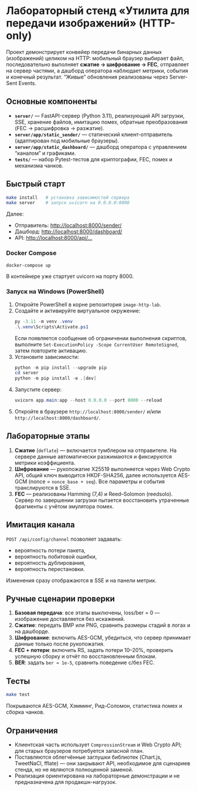 # Лабораторный стенд «Утилита для передачи изображений» (HTTP-only)

Проект демонстрирует конвейер передачи бинарных данных (изображений) целиком на HTTP: мобильный браузер выбирает файл, последовательно выполняет **сжатие → шифрование → FEC**, отправляет на сервер частями, а дашборд оператора наблюдает метрики, события и конечный результат. “Живые” обновления реализованы через Server-Sent Events.

## Основные компоненты

- **`server/`** — FastAPI-сервер (Python 3.11), реализующий API загрузки, SSE, хранение файлов, имитацию помех, обратные преобразования (FEC → расшифровка → разжатие).
- **`server/app/static_sender/`** — статический клиент-отправитель (адаптирован под мобильные браузеры).
- **`server/app/static_dashboard/`** — дашборд оператора с управлением “каналом” и графиками.
- **`tests/`** — набор Pytest-тестов для криптографии, FEC, помех и механизма чанков.

## Быстрый старт

```bash
make install   # установка зависимостей сервера
make server    # запуск uvicorn на 0.0.0.0:8000
```

Далее:

- Отправитель: [http://localhost:8000/sender/](http://localhost:8000/sender/)
- Дашборд: [http://localhost:8000/dashboard/](http://localhost:8000/dashboard/)
- API: [http://localhost:8000/api/…](http://localhost:8000/api/)

### Docker Compose

```bash
docker-compose up
```

В контейнере уже стартует uvicorn на порту 8000.

### Запуск на Windows (PowerShell)

1. Откройте PowerShell в корне репозитория `image-http-lab`.
2. Создайте и активируйте виртуальное окружение:
   ```powershell
   py -3.11 -m venv .venv
   .\.venv\Scripts\Activate.ps1
   ```
   Если появляется сообщение об ограничении выполнения скриптов, выполните `Set-ExecutionPolicy -Scope CurrentUser RemoteSigned`, затем повторите активацию.
3. Установите зависимости:
   ```powershell
   python -m pip install --upgrade pip
   cd server
   python -m pip install -e .[dev]
   ```
4. Запустите сервер:
   ```powershell
   uvicorn app.main:app --host 0.0.0.0 --port 8000 --reload
   ```
5. Откройте в браузере `http://localhost:8000/sender/` и/или `http://localhost:8000/dashboard/`.

## Лабораторные этапы

1. **Сжатие** (`deflate`) — включается тумблером на отправителе. На сервере данные автоматически разжимаются и фиксируются метрики коэффициента.
2. **Шифрование** — рукопожатие X25519 выполняется через Web Crypto API, общий ключ выводится HKDF-SHA256, далее используется AES-GCM (nonce = `nonce_base + seq`). Все параметры и события транслируются в SSE.
3. **FEC** — реализованы Hamming (7,4) и Reed–Solomon (reedsolo). Сервер по завершении загрузки пытается восстановить утраченные фрагменты с учётом эмулятора помех.

## Имитация канала

`POST /api/config/channel` позволяет задавать:

- вероятность потери пакета,
- вероятность побитовой ошибки,
- вероятность дублирования,
- вероятность перестановки.

Изменения сразу отображаются в SSE и на панели метрик.

## Ручные сценарии проверки

1. **Базовая передача**: все этапы выключены, loss/ber = 0 — изображение доставляется без искажений.
2. **Сжатие**: передать BMP или PNG, сравнить размеры стадий в логах и на дашборде.
3. **Шифрование**: включить AES-GCM, убедиться, что сервер принимает данные только после рукопожатия.
4. **FEC + потери**: включить RS, задать потери 10–20%, проверить успешную сборку и отчёт по восстановленным блокам.
5. **BER**: задать `ber ≈ 1e-5`, сравнить поведение с/без FEC.

## Тесты

```bash
make test
```

Покрываются AES-GCM, Хэмминг, Рид–Соломон, статистика помех и сборка чанков.

## Ограничения

- Клиентская часть использует `CompressionStream` и Web Crypto API; для старых браузеров потребуется запасной план.
- Поставляются облегчённые заглушки библиотек (Chart.js, TweetNaCl, fflate) — они закрывают API, необходимое для сценариев стенда, но не являются полноценной заменой.
- Реализация ориентирована на лабораторные демонстрации и не предназначена для продакшн-нагрузок.
